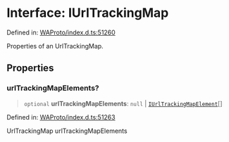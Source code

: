 # Interface: IUrlTrackingMap

Defined in: [WAProto/index.d.ts:51260](https://github.com/Fokusdotid/bail/blob/82f46c566476ac566bfd781dede14412fcdfb787/WAProto/index.d.ts#L51260)

Properties of an UrlTrackingMap.

## Properties

### urlTrackingMapElements?

> `optional` **urlTrackingMapElements**: `null` \| [`IUrlTrackingMapElement`](../namespaces/UrlTrackingMap/interfaces/IUrlTrackingMapElement.md)[]

Defined in: [WAProto/index.d.ts:51263](https://github.com/Fokusdotid/bail/blob/82f46c566476ac566bfd781dede14412fcdfb787/WAProto/index.d.ts#L51263)

UrlTrackingMap urlTrackingMapElements
